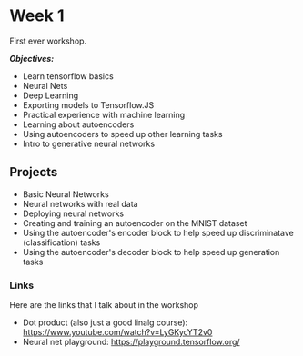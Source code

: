 # Week 1

First ever workshop. 

***Objectives:*** 
- Learn tensorflow basics 
- Neural Nets 
- Deep Learning
- Exporting models to Tensorflow.JS
- Practical experience with machine learning
- Learning about autoencoders
- Using autoencoders to speed up other learning tasks 
- Intro to generative neural networks 

## Projects
- Basic Neural Networks 
- Neural networks with real data
- Deploying neural networks 
- Creating and training an autoencoder on the MNIST dataset
- Using the autoencoder's encoder block to help speed up discriminatave (classification) tasks 
- Using the autoencoder's decoder block to help speed up generation tasks

 


### Links 
Here are the links that I talk about in the workshop 
- Dot product (also just a good linalg course): https://www.youtube.com/watch?v=LyGKycYT2v0
- Neural net playground: https://playground.tensorflow.org/
